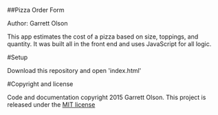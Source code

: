 ##Pizza Order Form

Author: Garrett Olson

This app estimates the cost of a pizza based on size, toppings, and quantity. It was built all in the front end and uses JavaScript for all logic.

#Setup

Download this repository and open 'index.html'

#Copyright and license

Code and documentation copyright 2015 Garrett Olson. This project is released under the [MIT license](http://opensource.org/licenses/MIT)
